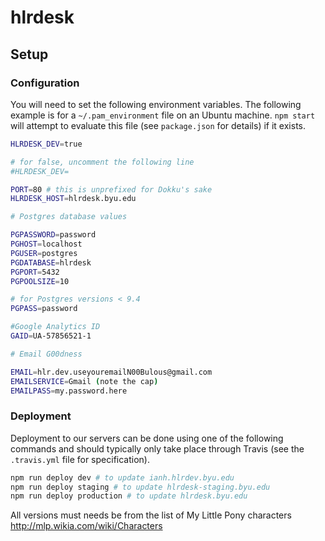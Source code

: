 hlrdesk
=======

## Setup

### Configuration

You will need to set the following environment variables. The following
example is for a `~/.pam_environment` file on an Ubuntu machine. `npm start`
will attempt to evaluate this file (see `package.json` for details) if it
exists.

```bash
HLRDESK_DEV=true

# for false, uncomment the following line
#HLRDESK_DEV=

PORT=80 # this is unprefixed for Dokku's sake
HLRDESK_HOST=hlrdesk.byu.edu

# Postgres database values

PGPASSWORD=password
PGHOST=localhost
PGUSER=postgres
PGDATABASE=hlrdesk
PGPORT=5432
PGPOOLSIZE=10

# for Postgres versions < 9.4
PGPASS=password

#Google Analytics ID
GAID=UA-57856521-1

# Email G00dness

EMAIL=hlr.dev.useyouremailN00Bulous@gmail.com
EMAILSERVICE=Gmail (note the cap)
EMAILPASS=my.password.here
```

### Deployment

Deployment to our servers can be done using one of the following commands and
should typically only take place through Travis (see the `.travis.yml` file for
specification).

```bash
npm run deploy dev # to update ianh.hlrdev.byu.edu
npm run deploy staging # to update hlrdesk-staging.byu.edu
npm run deploy production # to update hlrdesk.byu.edu
```

All versions must needs be from the list of My Little Pony characters
http://mlp.wikia.com/wiki/Characters

